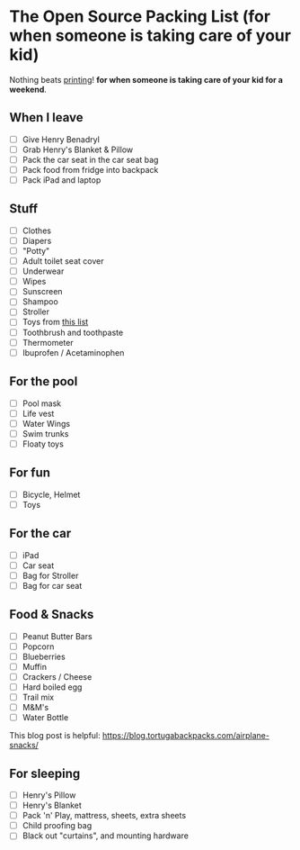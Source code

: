 # The Open Source Packing List (for when someone is taking care of your kid)

Nothing beats [printing](https://raw.github.com/hjhart/packing-list/main/HENRY.md)! **for when someone is taking care of your kid for a weekend**.

## When I leave

- [ ] Give Henry Benadryl
- [ ] Grab Henry's Blanket & Pillow
- [ ] Pack the car seat in the car seat bag
- [ ] Pack food from fridge into backpack
- [ ] Pack iPad and laptop

## Stuff

- [ ] Clothes
- [ ] Diapers
- [ ] "Potty"
- [ ] Adult toilet seat cover
- [ ] Underwear
- [ ] Wipes
- [ ] Sunscreen
- [ ] Shampoo
- [ ] Stroller
- [ ] Toys from [this list](https://www.liveandworkwell.com/en/member/article.8218.html)
- [ ] Toothbrush and toothpaste
- [ ] Thermometer
- [ ] Ibuprofen / Acetaminophen

## For the pool

- [ ] Pool mask
- [ ] Life vest
- [ ] Water Wings
- [ ] Swim trunks
- [ ] Floaty toys

## For fun

- [ ] Bicycle, Helmet
- [ ] Toys

## For the car

- [ ] iPad
- [ ] Car seat
- [ ] Bag for Stroller
- [ ] Bag for car seat

## Food & Snacks

- [ ] Peanut Butter Bars
- [ ] Popcorn
- [ ] Blueberries
- [ ] Muffin
- [ ] Crackers / Cheese
- [ ] Hard boiled egg
- [ ] Trail mix
- [ ] M&M's
- [ ] Water Bottle

This blog post is helpful: https://blog.tortugabackpacks.com/airplane-snacks/

## For sleeping

- [ ] Henry's Pillow
- [ ] Henry's Blanket
- [ ] Pack 'n' Play, mattress, sheets, extra sheets
- [ ] Child proofing bag
- [ ] Black out "curtains", and mounting hardware
